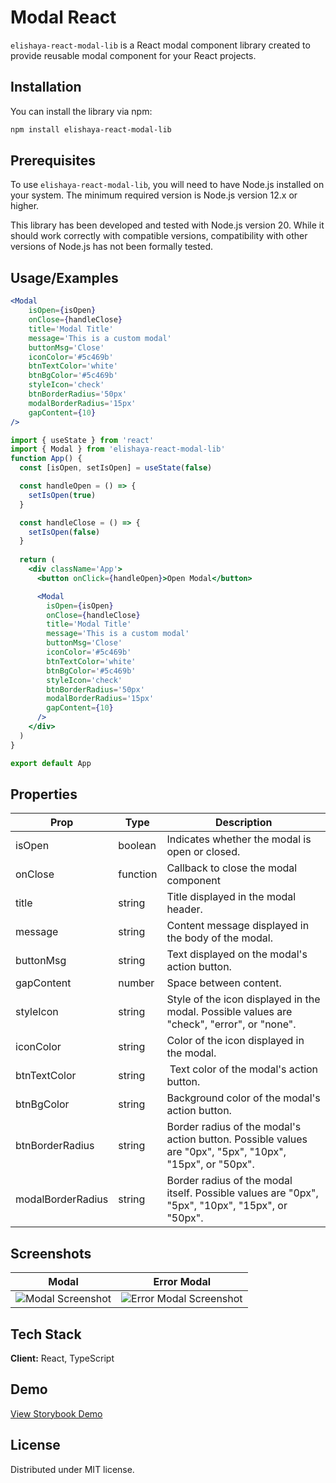 # Modal React

`elishaya-react-modal-lib`  is a React modal component library created to provide reusable modal component for your React projects.

## Installation

You can install the library via npm:

```bash
npm install elishaya-react-modal-lib
```
    
## Prerequisites

To use `elishaya-react-modal-lib`, you will need to have Node.js installed on your system. The minimum required version is Node.js version 12.x or higher.

This library has been developed and tested with Node.js version 20. While it should work correctly with compatible versions, compatibility with other versions of Node.js has not been formally tested.

## Usage/Examples

```jsx
<Modal
    isOpen={isOpen}         
    onClose={handleClose} 
    title='Modal Title' 
    message='This is a custom modal' 
    buttonMsg='Close'
    iconColor='#5c469b'
    btnTextColor='white'
    btnBgColor='#5c469b'      
    styleIcon='check'
    btnBorderRadius='50px'
    modalBorderRadius='15px'
    gapContent={10}
/>
```

```jsx
import { useState } from 'react'
import { Modal } from 'elishaya-react-modal-lib'
function App() {
  const [isOpen, setIsOpen] = useState(false)

  const handleOpen = () => {
    setIsOpen(true)
  }

  const handleClose = () => {
    setIsOpen(false)
  }
  
  return (
    <div className='App'>
      <button onClick={handleOpen}>Open Modal</button>

      <Modal 
        isOpen={isOpen}         
        onClose={handleClose} 
        title='Modal Title' 
        message='This is a custom modal' 
        buttonMsg='Close'
        iconColor='#5c469b'
        btnTextColor='white'
        btnBgColor='#5c469b'      
        styleIcon='check'
        btnBorderRadius='50px'
        modalBorderRadius='15px'
        gapContent={10}
      />
    </div>
  )
}

export default App
```
## Properties

| Prop    | Type     | Description                                                                                       |
| ------- | -------- | ------------------------------------------------------------------------------------------------- |
| isOpen  | boolean  | Indicates whether the modal is open or closed.|
| onClose | function | Callback to close the modal component                                                            |
| title | string   | Title displayed in the modal header. |
| message | string | Content message displayed in the body of the modal. |
| buttonMsg | string | Text displayed on the modal's action button. |
| gapContent | number | Space between content. |
| styleIcon | string | Style of the icon displayed in the modal. Possible values are "check", "error", or "none". |
| iconColor | string | Color of the icon displayed in the modal. |
| btnTextColor | string | Text color of the modal's action button. |
| btnBgColor | string | Background color of the modal's action button. |
| btnBorderRadius | string | Border radius of the modal's action button. Possible values are "0px", "5px", "10px", "15px", or "50px". |
| modalBorderRadius | string | Border radius of the modal itself. Possible values are "0px", "5px", "10px", "15px", or "50px". |

## Screenshots
| Modal | Error Modal |
|-------|-------------|
| ![Modal Screenshot](https://pictures.angiepons.fr/images/other/modal.png) | ![Error Modal Screenshot](https://pictures.angiepons.fr/images/other/errorModal.png) |


## Tech Stack

**Client:** React, TypeScript


## Demo

[View Storybook Demo](https://elishaya13.github.io/react-modal-lib-elishaya/?path=/docs/modal--docs)

## License

Distributed under MIT license.